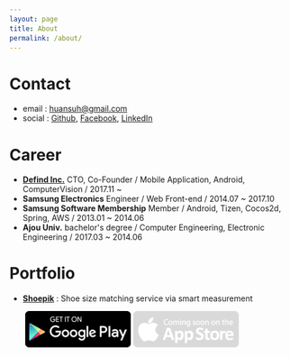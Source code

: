```yaml
---
layout: page
title: About
permalink: /about/
---
```




# Contact

* email : [huansuh@gmail.com](mailto:huansuh@gmail.com)
* social : [Github](http://github.com/huansuh), [Facebook](http://facebook.com/huansuh.18), [LinkedIn](https://www.linkedin.com/in/huan-suh-660828169/)



# Career

* [**Defind Inc.**](http://defind.kr)  CTO, Co-Founder / Mobile Application, Android, ComputerVision  / 2017.11 ~ 
* **Samsung Electronics** Engineer / Web Front-end / 2014.07 ~ 2017.10
* **Samsung Software Membership** Member / Android, Tizen, Cocos2d, Spring, AWS / 2013.01 ~ 2014.06
* **Ajou Univ.** bachelor's degree / Computer Engineering, Electronic Engineering / 2017.03 ~ 2014.06



# Portfolio

- [**Shoepik**](http://shoepik.net) : Shoe size matching service via smart measurement

  ​	[![android.ea263431](/files/android.ea263431.png)](https://play.google.com/store/apps/details?id=kr.defind.shoepik.users) ![ios.492d1f3c](/files/ios.492d1f3c.png)